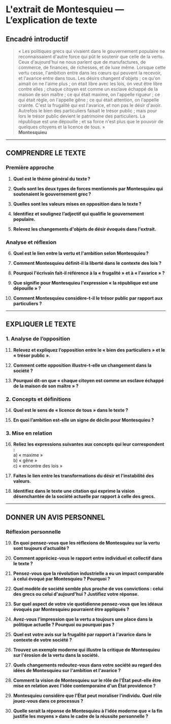 # L'extrait de Montesquieu — L’explication de texte

## Encadré introductif
> « Les politiques grecs qui vivaient dans le gouvernement populaire ne reconnaissaient d'autre force qui pût le soutenir que celle de la vertu. Ceux d'aujourd'hui ne nous parlent que de manufactures, de commerce, de finances, de richesses, et de luxe même. Lorsque cette vertu cesse, l'ambition entre dans les cœurs qui peuvent la recevoir, et l'avarice entre dans tous. Les désirs changent d'objets ; ce qu'on aimait on ne l'aime plus ; on était libre avec les lois, on veut être libre contre elles ; chaque citoyen est comme un esclave échappé de la maison de son maître ; ce qui était maxime, on l'appelle rigueur ; ce qui était règle, on l'appelle gêne ; ce qui était attention, on l'appelle crainte. C'est la frugalité qui est l'avarice, et non pas le désir d'avoir. Autrefois le bien des particuliers faisait le trésor public ; mais pour lors le trésor public devient le patrimoine des particuliers. La république est une dépouille ; et sa force n'est plus que le pouvoir de quelques citoyens et la licence de tous. »  
> **Montesquieu**

---

## COMPRENDRE LE TEXTE

### Première approche

1. **Quel est le thème général du texte ?**  
   
2. **Quels sont les deux types de forces mentionnés par Montesquieu qui soutenaient le gouvernement grec ?**  
   
3. **Quelles sont les valeurs mises en opposition dans le texte ?**  
   
4. **Identifiez et soulignez l’adjectif qui qualifie le gouvernement populaire.**  
   
5. **Relevez les changements d'objets de désir évoqués dans l'extrait.**  

### Analyse et réflexion

6. **Quel est le lien entre la vertu et l'ambition selon Montesquieu ?**  
   
7. **Comment Montesquieu définit-il la liberté dans le contexte des lois ?**  
   
8. **Pourquoi l'écrivain fait-il référence à la « frugalité » et à « l'avarice » ?**  
   
9. **Que signifie pour Montesquieu l'expression « la république est une dépouille » ?**  
   
10. **Comment Montesquieu considère-t-il le trésor public par rapport aux particuliers ?**  

---

## EXPLIQUER LE TEXTE

### 1. Analyse de l’opposition

11. **Relevez et expliquez l’opposition entre le « bien des particuliers » et le « trésor public ».**  
   
12. **Comment cette opposition illustre-t-elle un changement dans la société ?**  
   
13. **Pourquoi dit-on que « chaque citoyen est comme un esclave échappé de la maison de son maître » ?**  
   
### 2. Concepts et définitions

14. **Quel est le sens de « licence de tous » dans le texte ?**  
   
15. **En quoi l’ambition est-elle un signe de déclin pour Montesquieu ?**  
   
### 3. Mise en relation

16. **Reliez les expressions suivantes aux concepts qui leur correspondent :**  
    a) « maxime »  
    b) « gêne »  
    c) « encontre des lois »  
   
17. **Faites le lien entre les transformations du désir et l’instabilité des valeurs.**  
   
18. **Identifiez dans le texte une citation qui exprime la vision désenchantée de la société actuelle par rapport à celle des grecs.**  

---

## DONNER UN AVIS PERSONNEL

### Réflexion personnelle

19. **En quoi pensez-vous que les réflexions de Montesquieu sur la vertu sont toujours d’actualité ?**  

20. **Comment appréciez-vous le rapport entre individuel et collectif dans le texte ?**  

21. **Pensez-vous que la révolution industrielle a eu un impact comparable à celui évoqué par Montesquieu ? Pourquoi ?**  

22. **Quel modèle de société semble plus proche de vos convictions : celui des grecs ou celui d'aujourd'hui ? Justifiez votre réponse.**  

23. **Sur quel aspect de votre vie quotidienne pensez-vous que les idéaux évoqués par Montesquieu pourraient être appliqués ?**  

24. **Avez-vous l'impression que la vertu a toujours une place dans la politique actuelle ? Pourquoi ou pourquoi pas ?**  

25. **Quel est votre avis sur la frugalité par rapport à l'avarice dans le contexte de votre société ?**  

26. **Trouvez un exemple moderne qui illustre la critique de Montesquieu sur l'érosion de la vertu dans la société.**  

27. **Quels changements redoutez-vous dans votre société au regard des idées de Montesquieu sur l'ambition et l'avarice ?**  

28. **Comment la vision de Montesquieu sur le rôle de l'État peut-elle être mise en relation avec l'idée contemporaine d'un État providence ?**  

29. **Montesquieu considère que l'État peut moraliser l'individu. Quel rôle jouez-vous dans ce processus ?**  

30. **Quelle serait la réponse de Montesquieu à l'idée moderne que « la fin justifie les moyens » dans le cadre de la réussite personnelle ?**  